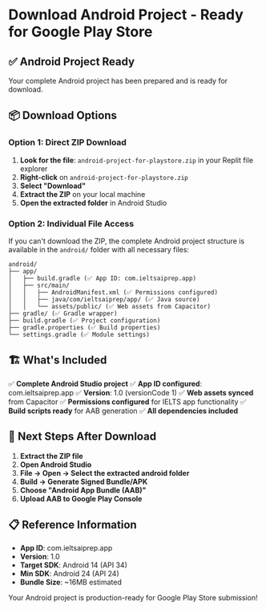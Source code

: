 # Download Android Project - Ready for Google Play Store

## ✅ Android Project Ready
Your complete Android project has been prepared and is ready for download.

## 📦 Download Options

### Option 1: Direct ZIP Download
1. **Look for the file**: `android-project-for-playstore.zip` in your Replit file explorer
2. **Right-click** on `android-project-for-playstore.zip`
3. **Select "Download"**
4. **Extract the ZIP** on your local machine
5. **Open the extracted folder** in Android Studio

### Option 2: Individual File Access
If you can't download the ZIP, the complete Android project structure is available in the `android/` folder with all necessary files:

```
android/
├── app/
│   ├── build.gradle (✅ App ID: com.ieltsaiprep.app)
│   ├── src/main/
│   │   ├── AndroidManifest.xml (✅ Permissions configured)
│   │   ├── java/com/ieltsaiprep/app/ (✅ Java source)
│   │   └── assets/public/ (✅ Web assets from Capacitor)
├── gradle/ (✅ Gradle wrapper)
├── build.gradle (✅ Project configuration)
├── gradle.properties (✅ Build properties)
└── settings.gradle (✅ Module settings)
```

## 🏗️ What's Included
✅ **Complete Android Studio project**
✅ **App ID configured**: com.ieltsaiprep.app
✅ **Version**: 1.0 (versionCode 1)
✅ **Web assets synced** from Capacitor
✅ **Permissions configured** for IELTS app functionality
✅ **Build scripts ready** for AAB generation
✅ **All dependencies included**

## 🚀 Next Steps After Download
1. **Extract the ZIP file**
2. **Open Android Studio**
3. **File → Open → Select the extracted android folder**
4. **Build → Generate Signed Bundle/APK**
5. **Choose "Android App Bundle (AAB)"**
6. **Upload AAB to Google Play Console**

## 📋 Reference Information
- **App ID**: com.ieltsaiprep.app
- **Version**: 1.0
- **Target SDK**: Android 14 (API 34)
- **Min SDK**: Android 24 (API 24)
- **Bundle Size**: ~16MB estimated

Your Android project is production-ready for Google Play Store submission!